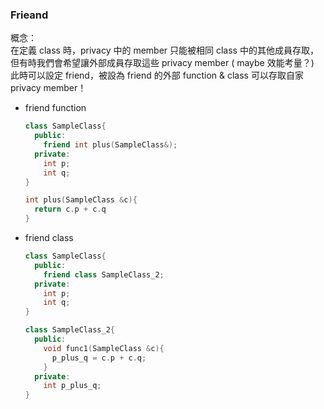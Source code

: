 ### Frieand
概念：  
在定義 class 時，privacy 中的 member 只能被相同 class 中的其他成員存取，但有時我們會希望讓外部成員存取這些 privacy member ( maybe 效能考量？)  
此時可以設定 friend，被設為 friend 的外部 function & class 可以存取自家 privacy member！  
* friend function
  ```C++
  class SampleClass{
    public:
      friend int plus(SampleClass&);
    private:
      int p;
      int q;
  }
  
  int plus(SampleClass &c){
    return c.p + c.q
  }
  ```
  
* friend class
  ```C++
  class SampleClass{
    public:
      friend class SampleClass_2;
    private:
      int p;
      int q;
  }
  
  class SampleClass_2{
    public:
      void func1(SampleClass &c){
        p_plus_q = c.p + c.q;
      }
    private:
      int p_plus_q;
  }
  ```
